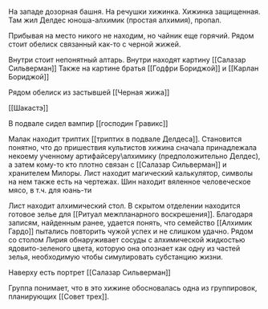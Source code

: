 
На западе дозорная башня. На речушки хижинка. Хижинка защищенная. Там жил Делдес юноша-алхимик (простая алхимия), пропал.

Прибывая на место никого не находим, но чайник еще горячий.
Рядом стоит обелиск связанный как-то с черной жижей.

Внутри стоит непонятный алтарь.
Внутри находят картину [[Салазар Сильверман]] 
Также на картине братья [[Годфри Бориджой]] и [[Карлан Бориджой]]

Рядом обелиск из застывшей [[Черная жижа]]

[[Шакастэ]]

В подвале сидел вампир [[господин Гравикс]]

Малак находит триптих [[триптих в подвале Делдеса]].
Становится понятно, что до пришествия культистов хижина сначала принадлежала некоему ученному артифайсеру\алхимику (предположительно Делдес), а затем кому-то кто плотно связан с [[Салазар Сильверман]] и хранителем Милоры.
Лист находит магический калькулятор, символы на нем также есть на чертежах.
Шин находит вяленное человеческое мясо, в т.ч. для юань-ти

Лист находит алхимический стол. В скрытом отделении находится готовое зелье для [[Ритуал межпланарного воскрешения]]. Благодаря записям, найденным ранее, удается понять, что семейство [[Алхимик Гардо]] пытались повторить чужой успех и не слишком удачно. 
Рядом со столом Лирия обнаруживает сосуды с алхимической жидкостью ядовито-зеленого цвета, которую она опознает как одну из частей зелья, необходимую чтобы симулировать субстанцию жизни.


Наверху есть портрет [[Салазар Сильверман]]

Группа понимает, что в это хижине обосновалась одна из группировок, планирующих [[Совет трех]].
